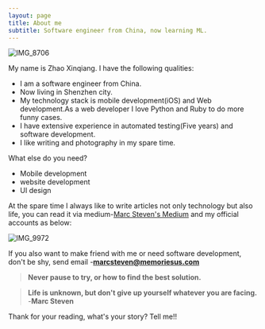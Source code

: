 ```yaml
---
layout: page
title: About me
subtitle: Software engineer from China, now learning ML.
---
```



![IMG_8706](https://user-images.githubusercontent.com/57557632/80059237-13925a80-855e-11ea-9df9-0b3a9f77efb8.JPG)

My name is Zhao Xinqiang. I have the following qualities:



- I am a software engineer from China.
- Now living in Shenzhen city.
- My technology stack is mobile development(iOS) and Web development.As a web developer I love Python and Ruby to do more funny cases.
- I have extensive experience in automated testing(Five years) and software development.
- I like writing and photography in my spare time.

What else do you need?

* Mobile development
* website development
* UI design

​At the spare time I always like to write articles not only technology but also life, you can read it via medium-[Marc Steven's Medium](https://medium.com/@MarcStevenCoder) and my official accounts as below:

![IMG_9972](https://user-images.githubusercontent.com/57557632/97832023-b5181700-1d0c-11eb-9b7a-23c141c1c7bf.JPG)



If you also want to make friend with me or need software development, don't be shy, send email -**marcsteven@memoriesus.com**



> **Never pause to try, or how to find the best solution.**

> **Life is unknown, but don't give up yourself whatever you are facing.**
> -**Marc Steven**


Thank for your reading, what's your story? Tell me!!
